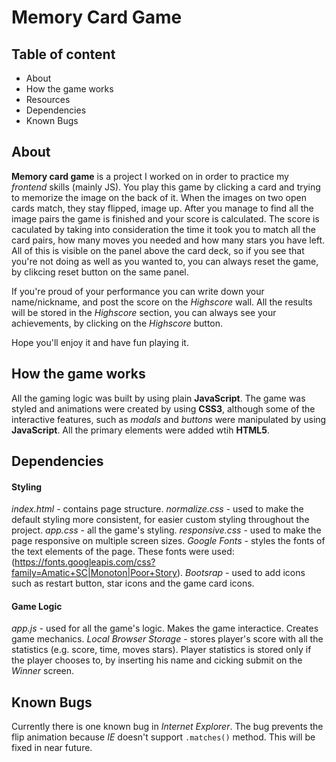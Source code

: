 # Memory Card Game 

## Table of content

* About
* How the game works
* Resources
* Dependencies
* Known Bugs


## About

**Memory card game** is a project I worked on in order to practice my _frontend_ skills (mainly JS). You play this game by clicking a card and trying to memorize the image on the back of it. When the images on two open cards match, they stay flipped, image up. After you manage to find all the image pairs the game is finished and your score is calculated. The score is caculated by taking into consideration the time it took you to match all the card pairs, how many moves you needed and how many stars you have left. All of this is visible on the panel above the card deck, so if you see that you're not doing as well as you wanted to, you can always reset the game, by clikcing reset button on the same panel. 

If you're proud of your performance you can write down your name/nickname, and post the score on the _Highscore_ wall. All the results will be stored in the _Highscore_ section, you can always see your achievements, by clicking on the _Highscore_ button. 

Hope you'll enjoy it and have fun playing it. 

## How the game works

All the gaming logic was built by using plain **JavaScript**. The game was styled and animations were created by using **CSS3**, although some of the interactive features, such as _modals_ and _buttons_ were manipulated by using **JavaScript**. All the primary elements were added wtih **HTML5**. 

## Dependencies

#### Styling 

_index.html_ - contains page structure. 
_normalize.css_ - used to make the default styling more consistent, for easier custom styling throughout the project.
_app.css_ - all the game's styling. 
_responsive.css_ -  used to make the page responsive on multiple screen sizes. 
_Google Fonts_ - styles the fonts of the text elements of the page. These fonts were used: (https://fonts.googleapis.com/css?family=Amatic+SC|Monoton|Poor+Story). 
_Bootsrap_ - used to add icons such as restart button, star icons and the game card icons. 


#### Game Logic

_app.js_ - used for all the game's logic. Makes the game interactice. Creates game mechanics. 
_Local Browser Storage_ - stores player's score with all the statistics (e.g. score, time, moves stars). Player statistics is stored only if the player chooses to, by inserting his name and cicking submit on the _Winner_ screen.  

## Known Bugs

Currently there is one known bug in _Internet Explorer_. The bug prevents the flip animation because _IE_ doesn't support `.matches()` method. This will be fixed in near future. 
